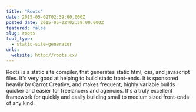 ```yaml
---
title: "Roots"
date: 2015-05-02T02:39:00.000Z
posted_date: 2015-05-02T02:39:00.000Z
featured: false
slug: roots
tool_type: 
  - static-site-generator
urls:
  website: http://roots.cx/
---
```

Roots is a static site compiler, that generates static html, css, and javascript files. It's very good at helping to build static front-ends. It is sponsored heavily by Carrot Creative, and makes frequent, highly variable builds quicker and easier for freelancers and agencies. It's a truly excellent framework for quickly and easily building small to medium sized front-ends of any kind.




